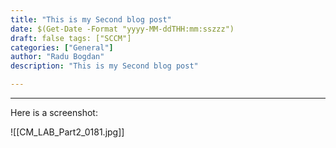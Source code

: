 ```yaml
--- 
title: "This is my Second blog post" 
date: $(Get-Date -Format "yyyy-MM-ddTHH:mm:sszzz") 
draft: false tags: ["SCCM"] 
categories: ["General"] 
author: "Radu Bogdan" 
description: "This is my Second blog post" 

---
```


---
Here is a screenshot:

![[CM_LAB_Part2_0181.jpg]]


